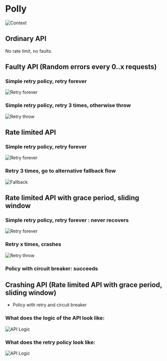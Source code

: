# Polly

![Context](http://www.plantuml.com/plantuml/proxy?src=https://raw.githubusercontent.com/jacobduijzer/ResilienceWithPollyDemo/main/design/context.pu?token=GHSAT0AAAAAABNV6QMYF2TBW777YWLEET2YYQAZVOA)

## Ordinary API
No rate limit, no faults.

## Faulty API (Random errors every 0..x requests)

### Simple retry policy, retry forever

![Retry forever](http://www.plantuml.com/plantuml/proxy?src=https://raw.githubusercontent.com/jacobduijzer/ResilienceWithPollyDemo/main/design/retryforever.pu?token=GHSAT0AAAAAABNV6QMZZWJ35WVQXWC7CHL6YQAZUEA)

### Simple retry policy, retry 3 times, otherwise throw

![Retry throw](http://www.plantuml.com/plantuml/proxy?src=https://raw.githubusercontent.com/jacobduijzer/ResilienceWithPollyDemo/main/design/retrythrow.pu?token=GHSAT0AAAAAABNV6QMYVDN6ZX6PDGYEWELSYQAZV4Q)

## Rate limited API

### Simple retry policy, retry forever

![Retry forever](http://www.plantuml.com/plantuml/proxy?src=https://raw.githubusercontent.com/jacobduijzer/ResilienceWithPollyDemo/main/design/retryforever.pu?token=GHSAT0AAAAAABNV6QMZZWJ35WVQXWC7CHL6YQAZUEA)

### Retry 3 times, go to alternative fallback flow

![Fallback](http://www.plantuml.com/plantuml/proxy?src=https://raw.githubusercontent.com/jacobduijzer/ResilienceWithPollyDemo/main/design/retryfallback.pu?token=GHSAT0AAAAAABNV6QMZZWJ35WVQXWC7CHL6YQAZUEA)

## Rate limited API with grace period, sliding window

### Simple retry policy, retry forever : never recovers

![Retry forever](http://www.plantuml.com/plantuml/proxy?src=https://raw.githubusercontent.com/jacobduijzer/ResilienceWithPollyDemo/main/design/retryforever.pu?token=GHSAT0AAAAAABNV6QMZZWJ35WVQXWC7CHL6YQAZUEA)

### Retry x times, crashes

![Retry throw](http://www.plantuml.com/plantuml/proxy?src=https://raw.githubusercontent.com/jacobduijzer/ResilienceWithPollyDemo/main/design/retrythrow.pu?token=GHSAT0AAAAAABNV6QMYVDN6ZX6PDGYEWELSYQAZV4Q)

### Policy with circuit breaker: succeeds

## Crashing API (Rate limited API with grace period, sliding window)
* Policy with retry and circuit breaker

### What does the logic of the API look like:

![API Logic](http://www.plantuml.com/plantuml/proxy?src=https://raw.githubusercontent.com/jacobduijzer/ResilienceWithPollyDemo/main/design/ratelimit.pu?token=GHSAT0AAAAAABNV6QMZZWJ35WVQXWC7CHL6YQAZUEA)

### What does the retry policy look like:
![API Logic](http://www.plantuml.com/plantuml/proxy?src=https://raw.githubusercontent.com/jacobduijzer/ResilienceWithPollyDemo/main/design/circuitbreaker.pu?token=GHSAT0AAAAAABNV6QMZZWJ35WVQXWC7CHL6YQAZUEA)
